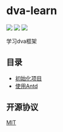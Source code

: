 # dva-learn

[![](https://img.shields.io/badge/react-^16.2.0-brightgreen.svg?style=flat-square)](https://github.com/facebook/react)
[![](https://img.shields.io/badge/ant--design-^3.6.3-yellowgreen.svg?style=flat-square)](https://github.com/ant-design/ant-design)
[![](https://img.shields.io/badge/dva-^2.3.1-orange.svg?style=flat-square)](https://github.com/dvajs/dva)

学习dva框架

## 目录

- [初始化项目](./docs/初始化项目.md)
- [使用Antd](./docs/使用Antd.md)

## 开源协议

[MIT](https://tldrlegal.com/license/mit-license)
